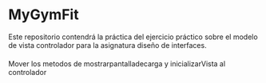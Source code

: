 # MyGymFit
Este repositorio contendrá la práctica del ejercicio práctico sobre el modelo de vista controlador para la asignatura diseño de interfaces.

####
Mover los metodos de mostrarpantalladecarga y inicializarVista al controlador
